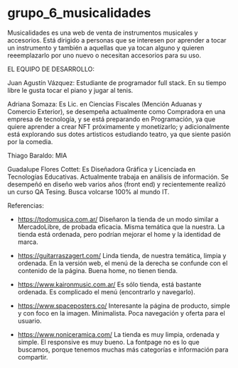 # grupo_6_musicalidades

Musicalidades es una web de venta de instrumentos musicales y accesorios. Está dirigido a personas que se interesen por aprender a tocar un instrumento y también a aquellas que ya tocan alguno y quieren reeemplazarlo por uno nuevo o necesitan accesorios para su uso.

EL EQUIPO DE DESARROLLO: 

Juan Agustín Vázquez: Estudiante de programador full stack. En su tiempo libre le gusta tocar el piano y jugar al tenis.

Adriana Somaza: Es Lic. en Ciencias Fiscales (Mención Aduanas y Comercio Exterior), se desempeña actualmente como Compradora en una empresa de tecnología, y se está preparando en Programación, ya que quiere aprender a crear NFT próximamente y monetizarlo; y adicionalmente está explorando sus dotes artisticos estudiando teatro, ya que siente pasión por la comedia. 

Thiago Baraldo: MIA

Guadalupe Flores Cottet: Es Diseñadora Gráfica y Licenciada en Tecnologías Educativas. Actualmente trabaja en análisis de información. Se desempeñó en diseño web varios años (front end) y recientemente realizó un curso QA Tesing. Busca volcarse 100% al mundo IT.

Referencias: 

- https://todomusica.com.ar/ 
Diseñaron la tienda de un modo similar a MercadoLibre, de probada eficacia. Misma temática que la nuestra. La tienda está ordenada, pero podrían mejorar el home y la identidad de marca.

- https://guitarraszagert.com/ 
Linda tienda, de nuestra temática, limpia y ordenada. En la versión web, el menú de la derecha se confunde con el contenido de la página. Buena home, no tienen tienda.

- https://www.kaironmusic.com.ar/
Es sólo tienda, está bastante ordenada. Es complicado el menú (encontrarlo y navegarlo).

- https://www.spaceposters.co/ 
Interesante la página de producto, simple y con foco en la imagen. Minimalista. Poca navegación y oferta para el usuario.

- https://www.noniceramica.com/ 
La tienda es muy limpia, ordenada y simple. El responsive es muy bueno. La fontpage no es lo que buscamos, porque tenemos muchas más categorías e información para compartir.
